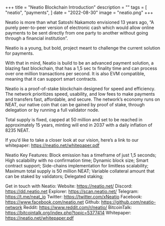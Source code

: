 +++
title = "Neatio Blockchain Introduction"
description = ""
tags = [
    "neatio",
    "payments",
]
date = "2022-08-30"
image = "neatio.png"
+++

Neatio is more than what Satoshi Nakamoto envisioned 13 years ago, “A purely peer-to-peer version of electronic cash which would allow online payments to be sent directly from one party to another without going through a financial institution”.

Neatio is a young, but bold, project meant to challenge the current solution for payments.

With that in mind, Neatio is build to be an advanced payment solution, a blazing fast blockchain, that has a 1,5 sec tx finality time and can process over one million transactions per second. It is also EVM compatible, meaning that it can support smart contracts.

Neatio is a proof-of-stake blockchain designed for speed and efficiency. The network prioritizes speed, usability, and low fees to make payments and transfers fast, affordable, and secure. The network’s economy runs on NEAT, our native coin that can be gained by proof of stake, through delegation or by running a full validator node.

Total supply is fixed, capped at 50 million and set to be reached in approximately 15 years, minting will end in 2037 with a daily inflation of 8235 NEAT.

If you’d like to take a closer look at our vision, here’s a link to our whitepaper: https://neatio.net/whitepaper.pdf

Neatio Key Features:
Block emission has a timeframe of just 1,5 seconds;
High scalability with no confirmation time;
Dynamic block size;
Smart contract support;
Side-chains implementation for limitless scalability;
Maximum total supply is 50 million NEAT;
Variable collateral amount that can be staked by validators;
Delegated staking;


Get in touch with Neatio:
Website:  https://neatio.net/
Discord:  https://dd.neatio.net
Explorer: https://scan.neatio.net/
Telegram: https://t.me/neat_io
Twitter: https://twitter.com/xNeatio
Facebook: https://www.facebook.com/neatio.net
Github: https://github.com/neatio-network
Reddit: https://www.reddit.com/r/neatio/
BitcoinTalk: https://bitcointalk.org/index.php?topic=5377414
Whitepaper: https://neatio.net/whitepaper.pdf

